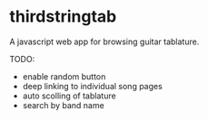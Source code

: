 # thirdstringtab
A javascript web app for browsing guitar tablature.


TODO:
- enable random button
- deep linking to individual song pages
- auto scolling of tablature
- search by band name